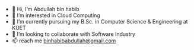 - 👋 Hi, I’m Abdullah bin habib
- 👀 I’m interested in Cloud Computing
- 🌱 I’m currently pursuing my B.Sc. in Computer Science & Engineering at KUET
- 💞️ I’m looking to collaborate with Software Industry
- 📫 reach me binhabibabdullah@gmail.com

<!---
Abdullah-1998/Abdullah-1998 is a ✨ special ✨ repository because its `README.md` (this file) appears on your GitHub profile.
You can click the Preview link to take a look at your changes.
--->
